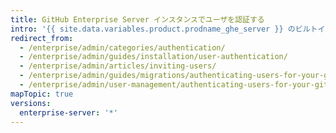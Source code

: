 ```yaml
---
title: GitHub Enterprise Server インスタンスでユーザを認証する
intro: '{{ site.data.variables.product.prodname_ghe_server }} のビルトイン認証を使うか、CAS、LDAP、SAML のいずれかを選択して既存のアカウントを統合し、{{ site.data.variables.product.product_location_enterprise }} へのユーザアクセスを集中管理できます。'
redirect_from:
  - /enterprise/admin/categories/authentication/
  - /enterprise/admin/guides/installation/user-authentication/
  - /enterprise/admin/articles/inviting-users/
  - /enterprise/admin/guides/migrations/authenticating-users-for-your-github-enterprise-instance/
  - /enterprise/admin/user-management/authenticating-users-for-your-github-enterprise-server-instance
mapTopic: true
versions:
  enterprise-server: '*'
---
```


